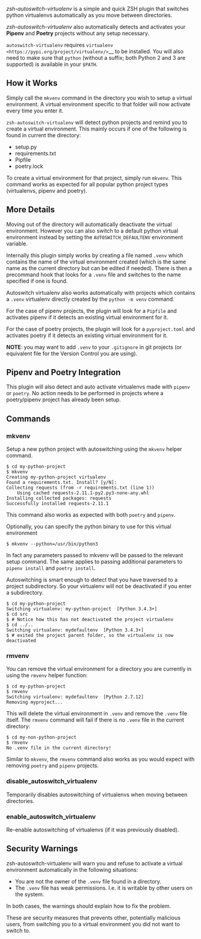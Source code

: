 *zsh-autoswitch-virtualenv* is a simple and quick ZSH plugin that switches python
virtualenvs automatically as you move between directories.

*zsh-autoswitch-virtualenv* also automatically detects and activates your **Pipenv** and **Poetry** projects without any setup necessary.

``autoswitch-virtualenv`` requires `virtualenv <https://pypi.org/project/virtualenv/>`__ to be installed.
You will also need to make sure that ``python`` (without a suffix; both Python 2 and 3 are supported) is available in your ``$PATH``.

## How it Works

Simply call the ``mkvenv`` command in the directory you wish to setup a
virtual environment. A virtual environment specific to that folder will
now activate every time you enter it.

``zsh-autoswitch-virtualenv`` will detect python projects and remind
you to create a virtual environment. This mainly occurs if one of the following
is found in current the directory:

* setup.py
* requirements.txt
* Pipfile
* poetry.lock

To create a virtual environment for that project, simply run ``mkvenv``.
This command works as expected for all popular python project types
(virtualenvs, pipenv and poetry).

## More Details

Moving out of the directory will automatically deactivate the virtual
environment. However you can also switch to a default python virtual
environment instead by setting the ``AUTOSWITCH_DEFAULTENV`` environment
variable.

Internally this plugin simply works by creating a file named ``.venv``
which contains the name of the virtual environment created (which is the
same name as the current directory but can be edited if needed). There
is then a precommand hook that looks for a ``.venv`` file and switches
to the name specified if one is found.

Autoswitch virtualenv also works automatically with projects which contains
a ``.venv`` virtualenv directly created by the ``python -m venv`` command.

For the case of pipenv projects, the plugin will look for a ``Pipfile``
and activates pipenv if it detects an existing virtual environment for it.

For the case of poetry projects, the plugin will look for a ``pyproject.toml``
and activates poetry if it detects an existing virtual environment for it.

**NOTE**: you may want to add ``.venv`` to your ``.gitignore`` in git
projects (or equivalent file for the Version Control you are using).

## Pipenv and Poetry Integration

This plugin will also detect and auto activate virtualenvs made with ``pipenv`` or ``poetry``.
No action needs to be performed in projects where a poetry/pipenv project has already been setup.

## Commands

### mkvenv

Setup a new python project with autoswitching using the `mkvenv` helper command.

```
$ cd my-python-project
$ mkvenv
Creating my-python-project virtualenv
Found a requirements.txt. Install? [y/N]:
Collecting requests (from -r requirements.txt (line 1))
    Using cached requests-2.11.1-py2.py3-none-any.whl
Installing collected packages: requests
Successfully installed requests-2.11.1
```

This command also works as expected with both ``poetry`` and ``pipenv``.

Optionally, you can specify the python binary to use for this virtual environment

```
$ mkvenv --python=/usr/bin/python3
```

In fact any parameters passed to mkvenv will be passed to the relevant setup command.
The same applies to passing additional parameters to ``pipenv install`` and ``poetry install``.

Autoswitching is smart enough to detect that you have traversed to a
project subdirectory. So your virtualenv will not be deactivated if you
enter a subdirectory.

```
$ cd my-python-project
Switching virtualenv: my-python-project  [Python 3.4.3+]
$ cd src
$ # Notice how this has not deactivated the project virtualenv
$ cd ../..
Switching virtualenv: mydefaultenv  [Python 3.4.3+]
$ # exited the project parent folder, so the virtualenv is now deactivated
```

### rmvenv

You can remove the virtual environment for a directory you are currently
in using the ``rmvenv`` helper function:

```
$ cd my-python-project
$ rmvenv
Switching virtualenv: mydefaultenv  [Python 2.7.12]
Removing myproject...
```

This will delete the virtual environment in ``.venv`` and remove the
``.venv`` file itself. The ``rmvenv`` command will fail if there is no
``.venv`` file in the current directory:

```
$ cd my-non-python-project
$ rmvenv
No .venv file in the current directory!
```

Similar to ``mkvenv``, the ``rmvenv`` command also works as you would
expect with removing ``poetry`` and ``pipenv`` projects.

### disable_autoswitch_virtualenv

Temporarily disables autoswitching of virtualenvs when moving between
directories.

### enable_autoswitch_virtualenv

Re-enable autoswitching of virtualenvs (if it was previously disabled).

## Security Warnings

zsh-autoswitch-virtualenv will warn you and refuse to activate a virtual
environment automatically in the following situations:

-  You are not the owner of the ``.venv`` file found in a directory.
-  The ``.venv`` file has weak permissions. I.e. it is writable by other users on the system.

In both cases, the warnings should explain how to fix the problem.

These are security measures that prevents other, potentially malicious
users, from switching you to a virtual environment you did not want to
switch to.
